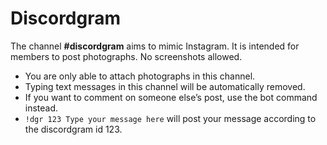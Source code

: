 # Discordgram

The channel **#discordgram** aims to mimic Instagram. It is intended for members to post photographs. No screenshots allowed.

- You are only able to attach photographs in this channel.
- Typing text messages in this channel will be automatically removed.
- If you want to comment on someone else’s post, use the bot command instead.
- `!dgr 123 Type your message here` will post your message according to the discordgram id 123.
